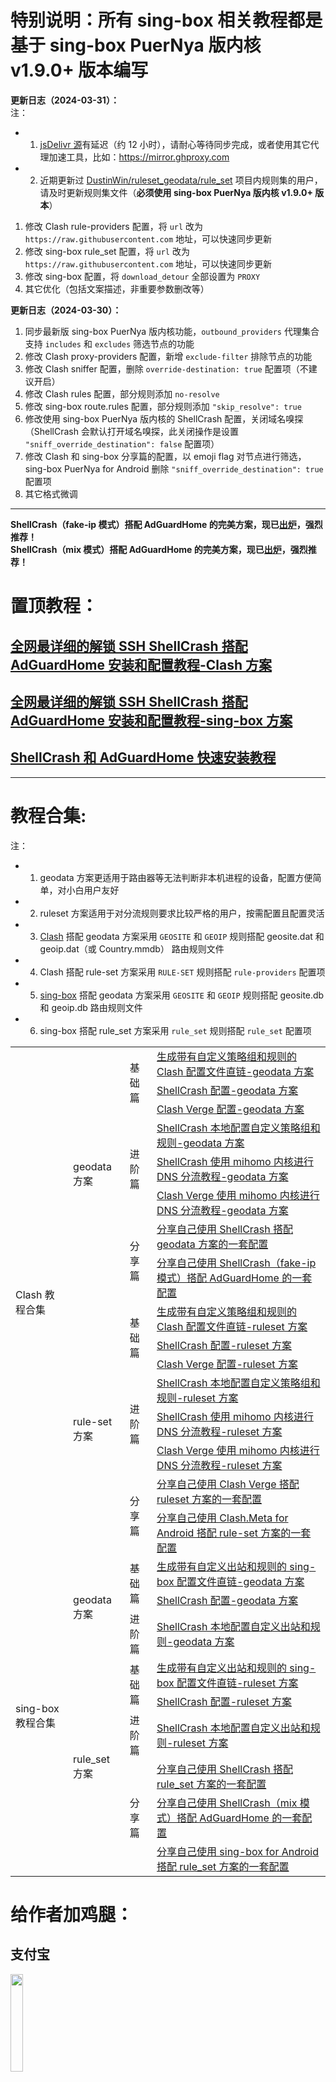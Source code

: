 # 特别说明：所有 sing-box 相关教程都是基于 sing-box PuerNya 版内核 v1.9.0+ 版本编写
**更新日志（2024-03-31）：**  
注：
- 1. [jsDelivr 源](https://www.jsdelivr.com/github)有延迟（约 12 小时），请耐心等待同步完成，或者使用其它代理加速工具，比如：https://mirror.ghproxy.com
- 2. 近期更新过 [DustinWin/ruleset_geodata/rule_set](https://github.com/DustinWin/ruleset_geodata?tab=readme-ov-file#-sing-box-%E5%86%85%E6%A0%B8) 项目内规则集的用户，请及时更新规则集文件（**必须使用 sing-box PuerNya 版内核 v1.9.0+ 版本**）

1. 修改 Clash rule-providers 配置，将 `url` 改为 `https://raw.githubusercontent.com` 地址，可以快速同步更新
2. 修改 sing-box rule_set 配置，将 `url` 改为 `https://raw.githubusercontent.com` 地址，可以快速同步更新
3. 修改 sing-box 配置，将 `download_detour` 全部设置为 `PROXY`
4. 其它优化（包括文案描述，非重要参数删改等）

**更新日志（2024-03-30）：**  
1. 同步最新版 sing-box PuerNya 版内核功能，`outbound_providers` 代理集合支持 `includes` 和 `excludes` 筛选节点的功能
2. 修改 Clash proxy-providers 配置，新增 `exclude-filter` 排除节点的功能
3. 修改 Clash sniffer 配置，删除 `override-destination: true` 配置项（不建议开启）
4. 修改 Clash rules 配置，部分规则添加 `no-resolve`
5. 修改 sing-box route.rules 配置，部分规则添加 `"skip_resolve": true`
6. 修改使用 sing-box PuerNya 版内核的 ShellCrash 配置，关闭域名嗅探（ShellCrash 会默认打开域名嗅探，此关闭操作是设置 `"sniff_override_destination": false` 配置项）
7. 修改 Clash 和 sing-box 分享篇的配置，以 emoji flag 对节点进行筛选，sing-box PuerNya for Android 删除 `"sniff_override_destination": true` 配置项
8. 其它格式微调
---
**ShellCrash（fake-ip 模式）搭配 AdGuardHome 的完美方案，现已[出炉](https://github.com/DustinWin/clash_singbox-tutorials/blob/main/%E6%95%99%E7%A8%8B%E5%90%88%E9%9B%86/Clash/%E5%88%86%E4%BA%AB%E7%AF%87/%E5%88%86%E4%BA%AB%E8%87%AA%E5%B7%B1%E4%BD%BF%E7%94%A8%20ShellCrash%EF%BC%88fake-ip%20%E6%A8%A1%E5%BC%8F%EF%BC%89%E6%90%AD%E9%85%8D%20AdGuardHome%20%E7%9A%84%E4%B8%80%E5%A5%97%E9%85%8D%E7%BD%AE.md)，强烈推荐！**  
**ShellCrash（mix 模式）搭配 AdGuardHome 的完美方案，现已[出炉](https://github.com/DustinWin/clash_singbox-tutorials/blob/main/%E6%95%99%E7%A8%8B%E5%90%88%E9%9B%86/sing-box/%E5%88%86%E4%BA%AB%E7%AF%87/%E5%88%86%E4%BA%AB%E8%87%AA%E5%B7%B1%E4%BD%BF%E7%94%A8%20ShellCrash%EF%BC%88mix%20%E6%A8%A1%E5%BC%8F%EF%BC%89%E6%90%AD%E9%85%8D%20AdGuardHome%20%E7%9A%84%E4%B8%80%E5%A5%97%E9%85%8D%E7%BD%AE.md)，强烈推荐！**

# 置顶教程：
## [全网最详细的解锁 SSH ShellCrash 搭配 AdGuardHome 安装和配置教程-Clash 方案](https://github.com/DustinWin/clash_singbox-tutorials/blob/main/%E6%95%99%E7%A8%8B%E5%90%88%E9%9B%86/Clash/%E5%85%A8%E7%BD%91%E6%9C%80%E8%AF%A6%E7%BB%86%E7%9A%84%E8%A7%A3%E9%94%81%20SSH%20ShellCrash%20%E6%90%AD%E9%85%8D%20AdGuardHome%20%E5%AE%89%E8%A3%85%E5%92%8C%E9%85%8D%E7%BD%AE%E6%95%99%E7%A8%8B-Clash%20%E6%96%B9%E6%A1%88.md)
## [全网最详细的解锁 SSH ShellCrash 搭配 AdGuardHome 安装和配置教程-sing-box 方案](https://github.com/DustinWin/clash_singbox-tutorials/blob/main/%E6%95%99%E7%A8%8B%E5%90%88%E9%9B%86/sing-box/%E5%85%A8%E7%BD%91%E6%9C%80%E8%AF%A6%E7%BB%86%E7%9A%84%E8%A7%A3%E9%94%81%20SSH%20ShellCrash%20%E6%90%AD%E9%85%8D%20AdGuardHome%20%E5%AE%89%E8%A3%85%E5%92%8C%E9%85%8D%E7%BD%AE%E6%95%99%E7%A8%8B-sing-box%20%E6%96%B9%E6%A1%88.md)
## [ShellCrash 和 AdGuardHome 快速安装教程](https://github.com/DustinWin/clash_singbox-tutorials/blob/main/%E6%95%99%E7%A8%8B%E5%90%88%E9%9B%86/ShellCrash%20%E5%92%8C%20AdGuardHome%20%E5%BF%AB%E9%80%9F%E5%AE%89%E8%A3%85%E6%95%99%E7%A8%8B.md)
---
# 教程合集:
注：
- 1. geodata 方案更适用于路由器等无法判断非本机进程的设备，配置方便简单，对小白用户友好
- 2. ruleset 方案适用于对分流规则要求比较严格的用户，按需配置且配置灵活
- 3. [Clash](https://github.com/Dreamacro/clash) 搭配 geodata 方案采用 `GEOSITE` 和 `GEOIP` 规则搭配 geosite.dat 和 geoip.dat（或 Country.mmdb） 路由规则文件
- 4. Clash 搭配 rule-set 方案采用 `RULE-SET` 规则搭配 `rule-providers` 配置项
- 5. [sing-box](https://github.com/SagerNet/sing-box) 搭配 geodata 方案采用 `GEOSITE` 和 `GEOIP` 规则搭配 geosite.db 和 geoip.db 路由规则文件
- 6. sing-box 搭配 rule_set 方案采用 `rule_set` 规则搭配 `rule_set` 配置项

<table>
  <tr>
    <td rowspan="16">Clash 教程合集</td>
    <td rowspan="8">geodata 方案</td>
    <td rowspan="3">基础篇</td>
    <td><a href="https://github.com/DustinWin/clash_singbox-tutorials/blob/main/%E6%95%99%E7%A8%8B%E5%90%88%E9%9B%86/Clash/%E5%9F%BA%E7%A1%80%E7%AF%87/%E7%94%9F%E6%88%90%E5%B8%A6%E6%9C%89%E8%87%AA%E5%AE%9A%E4%B9%89%E7%AD%96%E7%95%A5%E7%BB%84%E5%92%8C%E8%A7%84%E5%88%99%E7%9A%84%20Clash%20%E9%85%8D%E7%BD%AE%E6%96%87%E4%BB%B6%E7%9B%B4%E9%93%BE-geodata%20%E6%96%B9%E6%A1%88.md">生成带有自定义策略组和规则的 Clash 配置文件直链-geodata 方案</a></td>
  </tr>
  <tr>
    <td><a href="https://github.com/DustinWin/clash_singbox-tutorials/blob/main/%E6%95%99%E7%A8%8B%E5%90%88%E9%9B%86/Clash/%E5%9F%BA%E7%A1%80%E7%AF%87/ShellCrash%20%E9%85%8D%E7%BD%AE-geodata%20%E6%96%B9%E6%A1%88.md">ShellCrash 配置-geodata 方案</a></td>
  </tr>
  <tr>
    <td><a href="https://github.com/DustinWin/clash_singbox-tutorials/blob/main/%E6%95%99%E7%A8%8B%E5%90%88%E9%9B%86/Clash/%E5%9F%BA%E7%A1%80%E7%AF%87/Clash%20Verge%20%E9%85%8D%E7%BD%AE-geodata%20%E6%96%B9%E6%A1%88.md">Clash Verge 配置-geodata 方案</a></td>
  </tr>
  <tr>
    <td rowspan="3">进阶篇</td>
    <td><a href="https://github.com/DustinWin/clash_singbox-tutorials/blob/main/%E6%95%99%E7%A8%8B%E5%90%88%E9%9B%86/Clash/%E8%BF%9B%E9%98%B6%E7%AF%87/ShellCrash%20%E6%9C%AC%E5%9C%B0%E9%85%8D%E7%BD%AE%E8%87%AA%E5%AE%9A%E4%B9%89%E7%AD%96%E7%95%A5%E7%BB%84%E5%92%8C%E8%A7%84%E5%88%99-geodata%20%E6%96%B9%E6%A1%88.md">ShellCrash 本地配置自定义策略组和规则-geodata 方案</a></td>
  </tr>
  <tr>
    <td><a href="https://github.com/DustinWin/clash_singbox-tutorials/blob/main/%E6%95%99%E7%A8%8B%E5%90%88%E9%9B%86/Clash/%E8%BF%9B%E9%98%B6%E7%AF%87/ShellCrash%20%E4%BD%BF%E7%94%A8%20mihomo%20%E5%86%85%E6%A0%B8%E8%BF%9B%E8%A1%8C%20DNS%20%E5%88%86%E6%B5%81%E6%95%99%E7%A8%8B-geodata%20%E6%96%B9%E6%A1%88.md">ShellCrash 使用 mihomo 内核进行 DNS 分流教程-geodata 方案</a></td>
  </tr>
  <tr>
    <td><a href="https://github.com/DustinWin/clash_singbox-tutorials/blob/main/%E6%95%99%E7%A8%8B%E5%90%88%E9%9B%86/Clash/%E8%BF%9B%E9%98%B6%E7%AF%87/Clash%20Verge%20%E4%BD%BF%E7%94%A8%20mihomo%20%E5%86%85%E6%A0%B8%E8%BF%9B%E8%A1%8C%20DNS%20%E5%88%86%E6%B5%81%E6%95%99%E7%A8%8B-geodata%20%E6%96%B9%E6%A1%88.md">Clash Verge 使用 mihomo 内核进行 DNS 分流教程-geodata 方案</a></td>
  </tr>
  <tr>
    <td rowspan="2">分享篇</td>
    <td><a href="https://github.com/DustinWin/clash_singbox-tutorials/blob/main/%E6%95%99%E7%A8%8B%E5%90%88%E9%9B%86/Clash/%E5%88%86%E4%BA%AB%E7%AF%87/%E5%88%86%E4%BA%AB%E8%87%AA%E5%B7%B1%E4%BD%BF%E7%94%A8%20ShellCrash%20%E6%90%AD%E9%85%8D%20geodata%20%E6%96%B9%E6%A1%88%E7%9A%84%E4%B8%80%E5%A5%97%E9%85%8D%E7%BD%AE.md">分享自己使用 ShellCrash 搭配 geodata 方案的一套配置</a></td>
  </tr>
  <tr>
    <td><a href="https://github.com/DustinWin/clash_singbox-tutorials/blob/main/%E6%95%99%E7%A8%8B%E5%90%88%E9%9B%86/Clash/%E5%88%86%E4%BA%AB%E7%AF%87/%E5%88%86%E4%BA%AB%E8%87%AA%E5%B7%B1%E4%BD%BF%E7%94%A8%20ShellCrash%EF%BC%88fake-ip%20%E6%A8%A1%E5%BC%8F%EF%BC%89%E6%90%AD%E9%85%8D%20AdGuardHome%20%E7%9A%84%E4%B8%80%E5%A5%97%E9%85%8D%E7%BD%AE.md">分享自己使用 ShellCrash（fake-ip 模式）搭配 AdGuardHome 的一套配置</a></td>
  </tr>
  <tr>
    <td rowspan="8">rule-set 方案</td>
    <td rowspan="3">基础篇</td>
    <td><a href="https://github.com/DustinWin/clash_singbox-tutorials/blob/main/%E6%95%99%E7%A8%8B%E5%90%88%E9%9B%86/Clash/%E5%9F%BA%E7%A1%80%E7%AF%87/%E7%94%9F%E6%88%90%E5%B8%A6%E6%9C%89%E8%87%AA%E5%AE%9A%E4%B9%89%E7%AD%96%E7%95%A5%E7%BB%84%E5%92%8C%E8%A7%84%E5%88%99%E7%9A%84%20Clash%20%E9%85%8D%E7%BD%AE%E6%96%87%E4%BB%B6%E7%9B%B4%E9%93%BE-ruleset%20%E6%96%B9%E6%A1%88.md">生成带有自定义策略组和规则的 Clash 配置文件直链-ruleset 方案</a></td>
  </tr>
  <tr>
    <td><a href="https://github.com/DustinWin/clash_singbox-tutorials/blob/main/%E6%95%99%E7%A8%8B%E5%90%88%E9%9B%86/Clash/%E5%9F%BA%E7%A1%80%E7%AF%87/ShellCrash%20%E9%85%8D%E7%BD%AE-ruleset%20%E6%96%B9%E6%A1%88.md">ShellCrash 配置-ruleset 方案</a></td>
  </tr>
  <tr>
    <td><a href="https://github.com/DustinWin/clash_singbox-tutorials/blob/main/%E6%95%99%E7%A8%8B%E5%90%88%E9%9B%86/Clash/%E5%9F%BA%E7%A1%80%E7%AF%87/Clash%20Verge%20%E9%85%8D%E7%BD%AE-ruleset%20%E6%96%B9%E6%A1%88.md">Clash Verge 配置-ruleset 方案</a></td>
  </tr>
  <tr>
    <td rowspan="3">进阶篇</td>
    <td><a href="https://github.com/DustinWin/clash_singbox-tutorials/blob/main/%E6%95%99%E7%A8%8B%E5%90%88%E9%9B%86/Clash/%E8%BF%9B%E9%98%B6%E7%AF%87/ShellCrash%20%E6%9C%AC%E5%9C%B0%E9%85%8D%E7%BD%AE%E8%87%AA%E5%AE%9A%E4%B9%89%E7%AD%96%E7%95%A5%E7%BB%84%E5%92%8C%E8%A7%84%E5%88%99-ruleset%20%E6%96%B9%E6%A1%88.md">ShellCrash 本地配置自定义策略组和规则-ruleset 方案</a></td>
  </tr>
  <tr>
    <td><a href="https://github.com/DustinWin/clash_singbox-tutorials/blob/main/%E6%95%99%E7%A8%8B%E5%90%88%E9%9B%86/Clash/%E8%BF%9B%E9%98%B6%E7%AF%87/ShellCrash%20%E4%BD%BF%E7%94%A8%20mihomo%20%E5%86%85%E6%A0%B8%E8%BF%9B%E8%A1%8C%20DNS%20%E5%88%86%E6%B5%81%E6%95%99%E7%A8%8B-ruleset%20%E6%96%B9%E6%A1%88.md">ShellCrash 使用 mihomo 内核进行 DNS 分流教程-ruleset 方案</a></td>
  </tr>
  <tr>
    <td><a href="https://github.com/DustinWin/clash_singbox-tutorials/blob/main/%E6%95%99%E7%A8%8B%E5%90%88%E9%9B%86/Clash/%E8%BF%9B%E9%98%B6%E7%AF%87/Clash%20Verge%20%E4%BD%BF%E7%94%A8%20mihomo%20%E5%86%85%E6%A0%B8%E8%BF%9B%E8%A1%8C%20DNS%20%E5%88%86%E6%B5%81%E6%95%99%E7%A8%8B-ruleset%20%E6%96%B9%E6%A1%88.md">Clash Verge 使用 mihomo 内核进行 DNS 分流教程-ruleset 方案</a></td>
  </tr>
  <tr>
    <td rowspan="2">分享篇</td>
    <td><a href="https://github.com/DustinWin/clash_singbox-tutorials/blob/main/%E6%95%99%E7%A8%8B%E5%90%88%E9%9B%86/Clash/%E5%88%86%E4%BA%AB%E7%AF%87/%E5%88%86%E4%BA%AB%E8%87%AA%E5%B7%B1%E4%BD%BF%E7%94%A8%20Clash%20Verge%20%E6%90%AD%E9%85%8D%20rule-set%20%E6%96%B9%E6%A1%88%E7%9A%84%E4%B8%80%E5%A5%97%E9%85%8D%E7%BD%AE.md">分享自己使用 Clash Verge 搭配 ruleset 方案的一套配置</a></td>
  </tr>
  <tr>
    <td><a href="https://github.com/DustinWin/clash_singbox-tutorials/blob/main/%E6%95%99%E7%A8%8B%E5%90%88%E9%9B%86/Clash/%E5%88%86%E4%BA%AB%E7%AF%87/%E5%88%86%E4%BA%AB%E8%87%AA%E5%B7%B1%E4%BD%BF%E7%94%A8%20Clash.Meta%20for%20Android%20%E6%90%AD%E9%85%8D%20rule-set%20%E6%96%B9%E6%A1%88%E7%9A%84%E4%B8%80%E5%A5%97%E9%85%8D%E7%BD%AE.md">分享自己使用 Clash.Meta for Android 搭配 rule-set 方案的一套配置</a></td>
  </tr>
  </tr>
    <tr>
    <td rowspan="9">sing-box 教程合集</td>
    <td rowspan="3">geodata 方案</td>
    <td rowspan="2">基础篇</td>
    <td><a href="https://github.com/DustinWin/clash_singbox-tutorials/blob/main/%E6%95%99%E7%A8%8B%E5%90%88%E9%9B%86/sing-box/%E5%9F%BA%E7%A1%80%E7%AF%87/%E7%94%9F%E6%88%90%E5%B8%A6%E6%9C%89%E8%87%AA%E5%AE%9A%E4%B9%89%E5%87%BA%E7%AB%99%E5%92%8C%E8%A7%84%E5%88%99%E7%9A%84%20sing-box%20%E9%85%8D%E7%BD%AE%E6%96%87%E4%BB%B6%E7%9B%B4%E9%93%BE-geodata%20%E6%96%B9%E6%A1%88.md">生成带有自定义出站和规则的 sing-box 配置文件直链-geodata 方案</a></td>
  </tr>
  <tr>
    <td><a href="https://github.com/DustinWin/clash_singbox-tutorials/blob/main/%E6%95%99%E7%A8%8B%E5%90%88%E9%9B%86/sing-box/%E5%9F%BA%E7%A1%80%E7%AF%87/ShellCrash%20%E9%85%8D%E7%BD%AE-geodata%20%E6%96%B9%E6%A1%88.md">ShellCrash 配置-geodata 方案</a></td>
  </tr>
  <tr>
    <td>进阶篇</td>
    <td><a href="https://github.com/DustinWin/clash_singbox-tutorials/blob/main/%E6%95%99%E7%A8%8B%E5%90%88%E9%9B%86/sing-box/%E8%BF%9B%E9%98%B6%E7%AF%87/ShellCrash%20%E6%9C%AC%E5%9C%B0%E9%85%8D%E7%BD%AE%E8%87%AA%E5%AE%9A%E4%B9%89%E5%87%BA%E7%AB%99%E5%92%8C%E8%A7%84%E5%88%99-geodata%20%E6%96%B9%E6%A1%88.md">ShellCrash 本地配置自定义出站和规则-geodata 方案</a></td>
  </tr>
  <tr>
    <td rowspan="6">rule_set 方案</td>
    <td rowspan="2">基础篇</td>
    <td><a href="https://github.com/DustinWin/clash_singbox-tutorials/blob/main/%E6%95%99%E7%A8%8B%E5%90%88%E9%9B%86/sing-box/%E5%9F%BA%E7%A1%80%E7%AF%87/%E7%94%9F%E6%88%90%E5%B8%A6%E6%9C%89%E8%87%AA%E5%AE%9A%E4%B9%89%E5%87%BA%E7%AB%99%E5%92%8C%E8%A7%84%E5%88%99%E7%9A%84%20sing-box%20%E9%85%8D%E7%BD%AE%E6%96%87%E4%BB%B6%E7%9B%B4%E9%93%BE-ruleset%20%E6%96%B9%E6%A1%88.md">生成带有自定义出站和规则的 sing-box 配置文件直链-ruleset 方案</a></td>
  </tr>
  <tr>
    <td><a href="https://github.com/DustinWin/clash_singbox-tutorials/blob/main/%E6%95%99%E7%A8%8B%E5%90%88%E9%9B%86/sing-box/%E5%9F%BA%E7%A1%80%E7%AF%87/ShellCrash%20%E9%85%8D%E7%BD%AE-ruleset%20%E6%96%B9%E6%A1%88.md">ShellCrash 配置-ruleset 方案</a></td>
  </tr>
  <tr>
    <td >进阶篇</td>
    <td><a href="https://github.com/DustinWin/clash_singbox-tutorials/blob/main/%E6%95%99%E7%A8%8B%E5%90%88%E9%9B%86/sing-box/%E8%BF%9B%E9%98%B6%E7%AF%87/ShellCrash%20%E6%9C%AC%E5%9C%B0%E9%85%8D%E7%BD%AE%E8%87%AA%E5%AE%9A%E4%B9%89%E5%87%BA%E7%AB%99%E5%92%8C%E8%A7%84%E5%88%99-ruleset%20%E6%96%B9%E6%A1%88.md">ShellCrash 本地配置自定义出站和规则-ruleset 方案</a></td>
  </tr>
  <tr>
    <td rowspan="3">分享篇</td>
    <td><a href="https://github.com/DustinWin/clash_singbox-tutorials/blob/main/%E6%95%99%E7%A8%8B%E5%90%88%E9%9B%86/sing-box/%E5%88%86%E4%BA%AB%E7%AF%87/%E5%88%86%E4%BA%AB%E8%87%AA%E5%B7%B1%E4%BD%BF%E7%94%A8%20ShellCrash%20%E6%90%AD%E9%85%8D%20rule_set%20%E6%96%B9%E6%A1%88%E7%9A%84%E4%B8%80%E5%A5%97%E9%85%8D%E7%BD%AE.md">分享自己使用 ShellCrash 搭配 rule_set 方案的一套配置</a></td>
  </tr>
  <tr>
    <td><a href="https://github.com/DustinWin/clash_singbox-tutorials/blob/main/%E6%95%99%E7%A8%8B%E5%90%88%E9%9B%86/sing-box/%E5%88%86%E4%BA%AB%E7%AF%87/%E5%88%86%E4%BA%AB%E8%87%AA%E5%B7%B1%E4%BD%BF%E7%94%A8%20ShellCrash%EF%BC%88mix%20%E6%A8%A1%E5%BC%8F%EF%BC%89%E6%90%AD%E9%85%8D%20AdGuardHome%20%E7%9A%84%E4%B8%80%E5%A5%97%E9%85%8D%E7%BD%AE.md">分享自己使用 ShellCrash（mix 模式）搭配 AdGuardHome 的一套配置</a></td>
  </tr>
  <tr>
    <td><a href="https://github.com/DustinWin/clash_singbox-tutorials/blob/main/%E6%95%99%E7%A8%8B%E5%90%88%E9%9B%86/sing-box/%E5%88%86%E4%BA%AB%E7%AF%87/%E5%88%86%E4%BA%AB%E8%87%AA%E5%B7%B1%E4%BD%BF%E7%94%A8%20sing-box%20for%20Android%20%E6%90%AD%E9%85%8D%20rule_set%20%E6%96%B9%E6%A1%88%E7%9A%84%E4%B8%80%E5%A5%97%E9%85%8D%E7%BD%AE.md">分享自己使用 sing-box for Android 搭配 rule_set 方案的一套配置</a></td>
  </tr>
  </tr>
</table>

# 给作者加鸡腿：
## 支付宝
<img src="https://user-images.githubusercontent.com/45238096/219877760-b385af34-ebbd-438e-a31f-cd2b985047bb.png" width=20%/>
